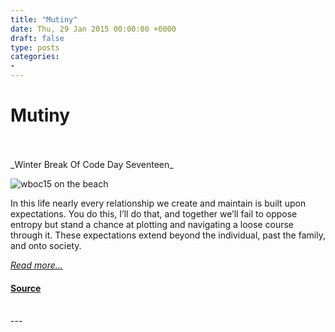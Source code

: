 ```yaml
---
title: "Mutiny"
date: Thu, 29 Jan 2015 00:00:00 +0000
draft: false
type: posts
categories: 
- 
---
```

# Mutiny

<br/>

<br/>
_Winter Break Of Code Day Seventeen_

![wboc15 on the beach](/blog/images/wboc15-loners.jpg)

In this life nearly every relationship we create and maintain is built upon expectations. You do this, I’ll do that, and together we’ll fail to oppose entropy but stand a chance at plotting and navigating a loose course through it. These expectations extend beyond the individual, past the family, and onto society.

[_Read more..._](https://signal.org/blog/mutiny/)

#### [Source](https://signal.org/blog/mutiny/)

<br/>
---
